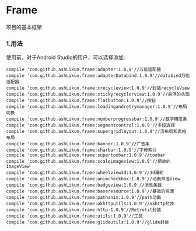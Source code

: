 # **Frame**
项目的基本框架


### 1.用法
使用前，对于Android Studio的用户，可以选择添加:
    
	compile 'com.github.ashLikun.frame:adapter:1.0.9'//万能适配器
	compile 'com.github.ashLikun.frame:adapterDatabind:1.0.9'//databind万能适配器
	compile 'com.github.ashLikun.frame:xrecycleview:1.0.9'//封装recycleView
	compile 'com.github.ashLikun.frame:stickyrecyclerview:1.0.9'//悬浮的头部
	compile 'com.github.ashLikun.frame:flatbutton:1.0.9'//按钮
	compile 'com.github.ashLikun.frame:loadingandretrymanager:1.0.9'//布局切换
	compile 'com.github.ashLikun.frame:numberprogressbar:1.0.9'//数字精度条
	compile 'com.github.ashLikun.frame:segmentcontrol:1.0.9'//多段选择
	compile 'com.github.ashLikun.frame:supergridlayout:1.0.9'//流布局和表格布局
	compile 'com.github.ashLikun.frame:banner:1.0.9'//广告条
	compile 'com.github.ashLikun.frame:charbar:1.0.9'//字母索引
	compile 'com.github.ashLikun.frame:supertoobar:1.0.9'//toobar
	compile 'com.github.ashLikun.frame:scaleimageview:1.0.9'//缩放的ImageView
	compile 'com.github.ashLikun.frame:wheelview3d:1.0.9'//3d滑轮
	compile 'com.github.ashLikun.frame:animcheckbox:1.0.9'//动画单选View
	compile 'com.github.ashLikun.frame:badgeview:1.0.9'//消息条数
	compile 'com.github.ashLikun.frame:baseresource:1.0.9'//基础的资源
	compile 'com.github.ashLikun.frame:pathanim:1.0.9'//path动画
	compile 'com.github.ashLikun.frame:okhttputils:1.0.9'//okhttp封装
	compile 'com.github.ashLikun.frame:http:1.0.9'//Retrofit封装
	compile 'com.github.ashLikun.frame:utils:1.0.9'//工具
	compile 'com.github.ashLikun.frame:glideutils:1.0.9'//glide封装


